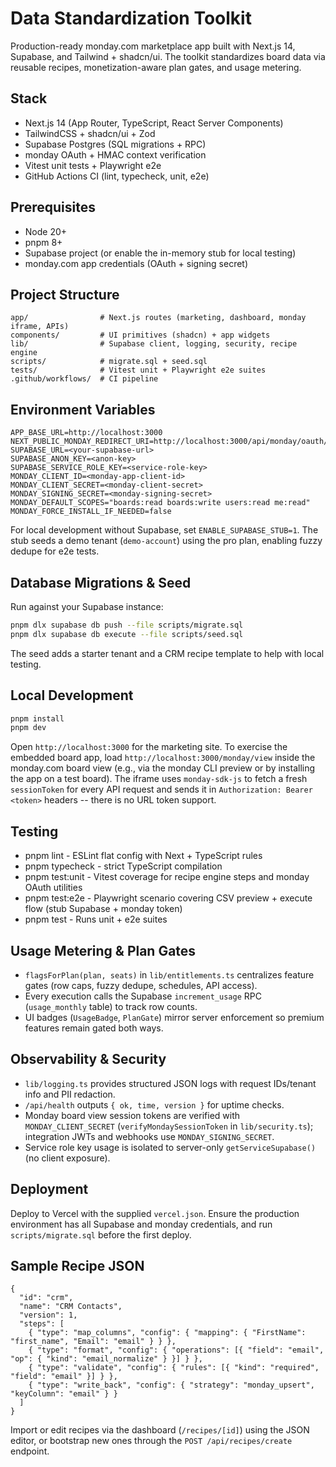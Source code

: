 # Data Standardization Toolkit

Production-ready monday.com marketplace app built with Next.js 14, Supabase, and Tailwind + shadcn/ui. The toolkit standardizes board data via reusable recipes, monetization-aware plan gates, and usage metering.

## Stack

- Next.js 14 (App Router, TypeScript, React Server Components)
- TailwindCSS + shadcn/ui + Zod
- Supabase Postgres (SQL migrations + RPC)
- monday OAuth + HMAC context verification
- Vitest unit tests + Playwright e2e
- GitHub Actions CI (lint, typecheck, unit, e2e)

## Prerequisites

- Node 20+
- pnpm 8+
- Supabase project (or enable the in-memory stub for local testing)
- monday.com app credentials (OAuth + signing secret)

## Project Structure

```
app/                # Next.js routes (marketing, dashboard, monday iframe, APIs)
components/         # UI primitives (shadcn) + app widgets
lib/                # Supabase client, logging, security, recipe engine
scripts/            # migrate.sql + seed.sql
tests/              # Vitest unit + Playwright e2e suites
.github/workflows/  # CI pipeline
```

## Environment Variables

```
APP_BASE_URL=http://localhost:3000
NEXT_PUBLIC_MONDAY_REDIRECT_URI=http://localhost:3000/api/monday/oauth/callback
SUPABASE_URL=<your-supabase-url>
SUPABASE_ANON_KEY=<anon-key>
SUPABASE_SERVICE_ROLE_KEY=<service-role-key>
MONDAY_CLIENT_ID=<monday-app-client-id>
MONDAY_CLIENT_SECRET=<monday-client-secret>
MONDAY_SIGNING_SECRET=<monday-signing-secret>
MONDAY_DEFAULT_SCOPES="boards:read boards:write users:read me:read"
MONDAY_FORCE_INSTALL_IF_NEEDED=false
```

For local development without Supabase, set `ENABLE_SUPABASE_STUB=1`. The stub seeds a demo tenant (`demo-account`) using the pro plan, enabling fuzzy dedupe for e2e tests.

## Database Migrations & Seed

Run against your Supabase instance:

```bash
pnpm dlx supabase db push --file scripts/migrate.sql
pnpm dlx supabase db execute --file scripts/seed.sql
```

The seed adds a starter tenant and a CRM recipe template to help with local testing.

## Local Development

```bash
pnpm install
pnpm dev
```

Open `http://localhost:3000` for the marketing site. To exercise the embedded board app, load `http://localhost:3000/monday/view` inside the monday.com board view (e.g., via the monday CLI preview or by installing the app on a test board). The iframe uses `monday-sdk-js` to fetch a fresh `sessionToken` for every API request and sends it in `Authorization: Bearer <token>` headers -- there is no URL token support.

## Testing

- pnpm lint - ESLint flat config with Next + TypeScript rules
- pnpm typecheck - strict TypeScript compilation
- pnpm test:unit - Vitest coverage for recipe engine steps and monday OAuth utilities
- pnpm test:e2e - Playwright scenario covering CSV preview + execute flow (stub Supabase + monday token)
- pnpm test - Runs unit + e2e suites

## Usage Metering & Plan Gates

- `flagsForPlan(plan, seats)` in `lib/entitlements.ts` centralizes feature gates (row caps, fuzzy dedupe, schedules, API access).
- Every execution calls the Supabase `increment_usage` RPC (`usage_monthly` table) to track row counts.
- UI badges (`UsageBadge`, `PlanGate`) mirror server enforcement so premium features remain gated both ways.

## Observability & Security

- `lib/logging.ts` provides structured JSON logs with request IDs/tenant info and PII redaction.
- `/api/health` outputs `{ ok, time, version }` for uptime checks.
- Monday board view session tokens are verified with `MONDAY_CLIENT_SECRET` (`verifyMondaySessionToken` in `lib/security.ts`); integration JWTs and webhooks use `MONDAY_SIGNING_SECRET`.
- Service role key usage is isolated to server-only `getServiceSupabase()` (no client exposure).

## Deployment

Deploy to Vercel with the supplied `vercel.json`. Ensure the production environment has all Supabase and monday credentials, and run `scripts/migrate.sql` before the first deploy.

## Sample Recipe JSON

```jsonc
{
  "id": "crm",
  "name": "CRM Contacts",
  "version": 1,
  "steps": [
    { "type": "map_columns", "config": { "mapping": { "FirstName": "first_name", "Email": "email" } } },
    { "type": "format", "config": { "operations": [{ "field": "email", "op": { "kind": "email_normalize" } }] } },
    { "type": "validate", "config": { "rules": [{ "kind": "required", "field": "email" }] } },
    { "type": "write_back", "config": { "strategy": "monday_upsert", "keyColumn": "email" } }
  ]
}
```

Import or edit recipes via the dashboard (`/recipes/[id]`) using the JSON editor, or bootstrap new ones through the `POST /api/recipes/create` endpoint.





